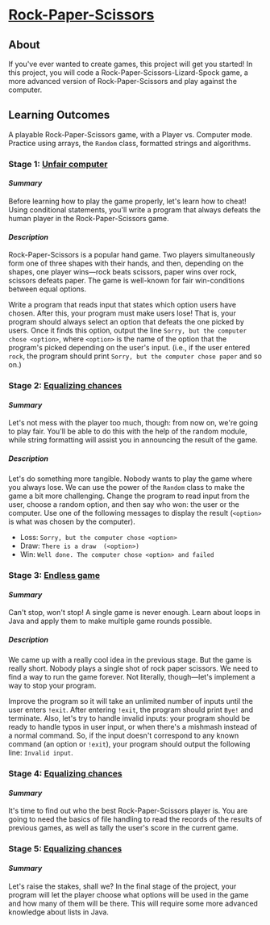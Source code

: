 # [Rock-Paper-Scissors](https://hyperskill.org/projects/314)

## About

If you've ever wanted to create games, this project will get you started! In this project, you will code a
Rock-Paper-Scissors-Lizard-Spock game, a more advanced version of Rock-Paper-Scissors and play against the
computer.

## Learning Outcomes

A playable Rock-Paper-Scissors game, with a Player vs. Computer mode. Practice using arrays, the `Random` class,
formatted strings and algorithms.

### Stage 1: [Unfair computer](https://hyperskill.org/projects/314/stages/1764/implement)

#### _Summary_

Before learning how to play the game properly, let's learn how to cheat! Using conditional statements, you'll write
a program that always defeats the human player in the Rock-Paper-Scissors game.

#### _Description_

Rock-Paper-Scissors is a popular hand game. Two players simultaneously form one of three shapes with their hands, and
then, depending on the shapes, one player wins—rock beats scissors, paper wins over rock, scissors defeats paper.
The game is well-known for fair win-conditions between equal options.

Write a program that reads input that states which option users have chosen. After this, your program must make
users lose! That is, your program should always select an option that defeats the one picked by users. Once it finds
this option, output the line `Sorry, but the computer chose <option>`, where `<option>` is the name of the option
that the program's picked depending on the user's input. (i.e., if the user entered `rock`, the program should print
`Sorry, but the computer chose paper` and so on.)

### Stage 2: [Equalizing chances](https://hyperskill.org/projects/314/stages/1765/implement)

#### _Summary_

Let's not mess with the player too much, though: from now on, we're going to play fair. You'll be able to do this
with the help of the random module, while string formatting will assist you in announcing the result of the game.

##### _Description_

Let's do something more tangible. Nobody wants to play the game where you always lose. We can use the power of the
`Random` class to make the game a bit more challenging. Change the program to read input from the user, choose a
random option, and then say who won: the user or the computer. Use one of the following messages to display the
result (`<option>` is what was chosen by the computer).

- Loss: `Sorry, but the computer chose <option>`
- Draw: `There is a draw  (<option>)`
- Win: `Well done. The computer chose <option> and failed`

### Stage 3: [Endless game](https://hyperskill.org/projects/314/stages/1766/implement)

#### _Summary_

Can't stop, won't stop! A single game is never enough. Learn about loops in Java and apply them to make multiple
game rounds possible.

##### _Description_

We came up with a really cool idea in the previous stage. But the game is really short. Nobody plays a single shot of
rock paper scissors. We need to find a way to run the game forever. Not literally, though—let's implement a way to 
stop your program.

Improve the program so it will take an unlimited number of inputs until the user enters `!exit`. After entering `!exit`,
the program should print `Bye!` and terminate.  Also, let's try to handle invalid inputs: your program should 
be ready to handle typos in user input, or when there's a mishmash instead of a normal command. So, if the input 
doesn't correspond to any known command (an option or `!exit`), your program should output the following line: 
`Invalid input`.

### Stage 4: [Equalizing chances](https://hyperskill.org/projects/314/stages/1767/implement)

#### _Summary_

It's time to find out who the best Rock-Paper-Scissors player is. You are going to need the basics of file handling
to read the records of the results of previous games, as well as tally the user's score in the current game.

### Stage 5: [Equalizing chances](https://hyperskill.org/projects/314/stages/1768/implement)

#### _Summary_

Let's raise the stakes, shall we? In the final stage of the project, your program will let the player choose what
options will be used in the game and how many of them will be there. This will require some more advanced knowledge
about lists in Java. 
